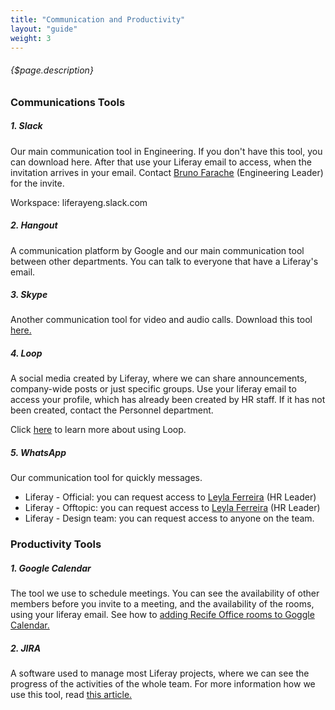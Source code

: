 ```yaml
---
title: "Communication and Productivity"
layout: "guide"
weight: 3
---
```


###### {$page.description}

<article id="1">

### Communications Tools

##### 1. Slack

Our main communication tool in Engineering. If you don't have this tool, you can download here. After that use your Liferay email to access, when the invitation arrives in your email. Contact [Bruno Farache](bruno.farache@liferay.com) (Engineering Leader) for the invite.

Workspace: liferayeng.slack.com

##### 2. Hangout

A communication platform by Google and our main communication tool between other departments. You can talk to everyone that have a Liferay's email.

##### 3. Skype

 Another communication tool for video and audio calls. Download this tool [here.](https://www.skype.com/pt-br/)

##### 4. Loop

A social media created by Liferay, where we can share announcements, company-wide posts or just specific groups. Use your liferay email to access your profile, which has already been created by HR staff. If it has not been created, contact the Personnel department. 

Click [here](https://loop.liferay.com/home/-/loop/home/help) to learn more about using Loop.

##### 5. WhatsApp

Our communication tool for quickly messages.

- Liferay - Official: you can request access to [Leyla Ferreira](leyla.ferreira@liferay.com) (HR Leader)
- Liferay - Offtopic: you can request access to [Leyla Ferreira](leyla.ferreira@liferay.com) (HR Leader)
- Liferay - Design team: you can request access to anyone on the team. 


</article>

<article id="2">

### Productivity Tools

##### 1. Google Calendar

The tool we use to schedule meetings. You can see the availability of other members before you invite to a meeting, and the availability of the rooms, using your liferay email. See how to [adding Recife Office rooms to Goggle Calendar.](https://grow.liferay.com/people/Adding+Recife+office+rooms+to+Google+Calendar)

##### 2. JIRA

A software used to manage most Liferay projects, where we can see the progress of the activities of the whole team. For more information how we use this tool, read [this article.](https://in.liferay.com/web/global.engineering/wiki/-/wiki/Quality+Assurance+Main/Jira+Ticket+Formatting#security) 


</article>
